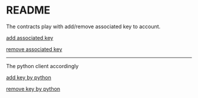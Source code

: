 # README
The contracts play with add/remove associated key to account.

[add associated key](./contract/src/addkey.rs)

[remove associated key](./contract/src/removekey.rs)

---

The python client accordingly

[add key by python](./pyclient/add_associated_keys.py)

[remove key by python](./pyclient/remove_associated_keys.py)